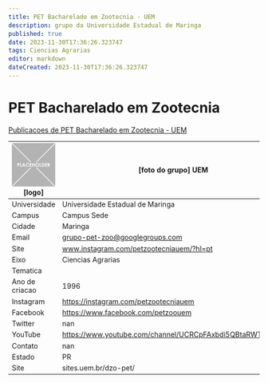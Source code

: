 ```yaml
---
title: PET Bacharelado em Zootecnia - UEM
description: grupo da Universidade Estadual de Maringa
published: true
date: 2023-11-30T17:36:26.323747
tags: Ciencias Agrarias
editor: markdown
dateCreated: 2023-11-30T17:36:26.323747
---
```


# PET Bacharelado em Zootecnia

[Publicacoes de PET Bacharelado em Zootecnia - UEM](/atividade/90PETBachareladoemZootecniaUEM/feed.md)

| ![placeholder.png](/placeholder.png) [logo] | [foto do grupo] UEM         |
| ------------------------------------------- | ------------------------------------------------- |
| Universidade                                | Universidade Estadual de Maringa      |
| Campus                                      | Campus Sede            |
| Cidade                                      | Maringa             |
| Email                                       | grupo-pet-zoo@googlegroups.com             |
| Site                                        | www.instagram.com/petzootecniauem/?hl=pt              |
| Eixo                                        | Ciencias Agrarias              |
| Tematica                                    |           |
| Ano de criacao                              | 1996        |
| Instagram                                   | https://instagram.com/petzootecniauem         |
| Facebook                                    | https://www.facebook.com/petzoouem          |
| Twitter                                     | nan           |
| YouTube                                     | https://www.youtube.com/channel/UCRCpFAxbdi5QBtaRWT60guA           |
| Contato                                     | nan         |
| Estado                                      |  PR            |
| Site                                        | sites.uem.br/dzo-pet/ |
